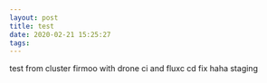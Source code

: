 ```yaml
---
layout: post
title: test
date: 2020-02-21 15:25:27
tags:
---
```


test from cluster firmoo with drone ci and fluxc cd fix
haha
staging